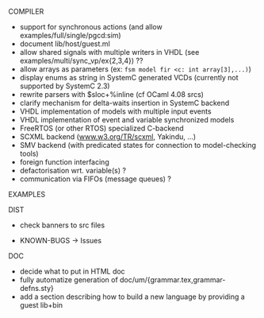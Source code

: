 COMPILER

- support for synchronous actions (and allow examples/full/single/pgcd:sim)
- document lib/host/guest.ml
- allow shared signals with multiple writers in VHDL (see examples/multi/sync_vp/ex{2,3,4}) ??
- allow arrays as parameters (ex: `fsm model fir <c: int array[3],...)`)
- display enums as string in SystemC generated VCDs (currently not supported by SystemC 2.3) 
- rewrite parsers with $sloc+%inline (cf OCaml 4.08 srcs)
- clarify mechanism for delta-waits insertion in SystemC backend
- VHDL implementation of models with multiple input events
- VHDL implementation of event and variable synchronized models
- FreeRTOS (or other RTOS) specialized C-backend
- SCXML backend (www.w3.org/TR/scxml, Yakindu, ...)
- SMV backend (with predicated states for connection to model-checking tools)
- foreign function interfacing
- defactorisation wrt. variable(s) ?
- communication via FIFOs (message queues) ?

EXAMPLES

DIST
- check banners to src files

- KNOWN-BUGS -> Issues

DOC
- decide what to put in HTML doc
- fully automatize generation of doc/um/{grammar.tex,grammar-defns.sty}
- add a section describing how to build a new language by providing a guest lib+bin
